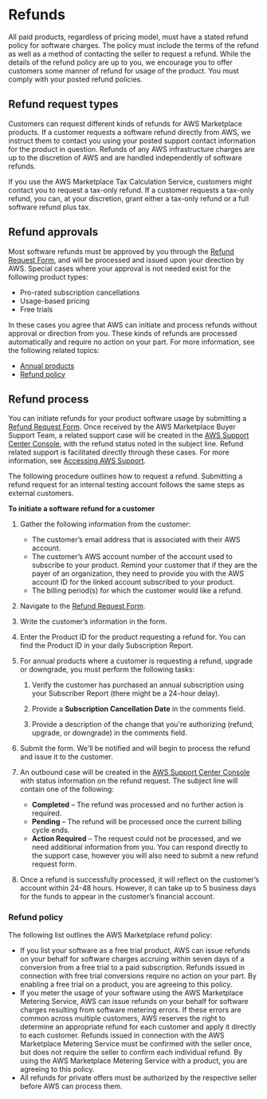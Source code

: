 # Refunds<a name="refunds"></a>

 All paid products, regardless of pricing model, must have a stated refund policy for software charges\. The policy must include the terms of the refund as well as a method of contacting the seller to request a refund\. While the details of the refund policy are up to you, we encourage you to offer customers some manner of refund for usage of the product\. You must comply with your posted refund policies\.

## Refund request types<a name="refund-requests"></a>

Customers can request different kinds of refunds for AWS Marketplace products\. If a customer requests a software refund directly from AWS, we instruct them to contact you using your posted support contact information for the product in question\. Refunds of any AWS infrastructure charges are up to the discretion of AWS and are handled independently of software refunds\. 

 If you use the AWS Marketplace Tax Calculation Service, customers might contact you to request a tax\-only refund\. If a customer requests a tax\-only refund, you can, at your discretion, grant either a tax\-only refund or a full software refund plus tax\. 

## Refund approvals<a name="refund-approval"></a>

Most software refunds must be approved by you through the [Refund Request Form](http://aws.amazon.com/marketplace/management/support/refund-request), and will be processed and issued upon your direction by AWS\. Special cases where your approval is not needed exist for the following product types:
+ Pro\-rated subscription cancellations
+ Usage\-based pricing
+ Free trials

In these cases you agree that AWS can initiate and process refunds without approval or direction from you\. These kinds of refunds are processed automatically and require no action on your part\. For more information, see the following related topics:
+ [Annual products](pricing.md#annual-products)
+ [Refund policy](#refund-policy)

## Refund process<a name="refund-process"></a>

You can initiate refunds for your product software usage by submitting a [Refund Request Form](http://aws.amazon.com/marketplace/management/support/refund-request)\. Once received by the AWS Marketplace Buyer Support Team, a related support case will be created in the [AWS Support Center Console](https://console.aws.amazon.com/support/home?), with the refund status noted in the subject line\. Refund related support is facilitated directly through these cases\. For more information, see [Accessing AWS Support](https://docs.aws.amazon.com/awssupport/latest/user/getting-started.html#accessing-support)\.

The following procedure outlines how to request a refund\. Submitting a refund request for an internal testing account follows the same steps as external customers\.

**To initiate a software refund for a customer**

1. Gather the following information from the customer:
   + The customer’s email address that is associated with their AWS account\. 
   + The customer’s AWS account number of the account used to subscribe to your product\. Remind your customer that if they are the payer of an organization, they need to provide you with the AWS account ID for the linked account subscribed to your product\.
   + The billing period\(s\) for which the customer would like a refund\. 

1. Navigate to the [Refund Request Form](http://aws.amazon.com/marketplace/management/support/refund-request)\.

1. Write the customer’s information in the form\. 

1. Enter the Product ID for the product requesting a refund for\. You can find the Product ID in your daily Subscription Report\.

1. For annual products where a customer is requesting a refund, upgrade or downgrade, you must perform the following tasks:

   1. Verify the customer has purchased an annual subscription using your Subscriber Report \(there might be a 24\-hour delay\)\. 

   1. Provide a **Subscription Cancellation Date** in the comments field\. 

   1. Provide a description of the change that you're authorizing \(refund, upgrade, or downgrade\) in the comments field\. 

1. Submit the form\. We'll be notified and will begin to process the refund and issue it to the customer\.

1. An outbound case will be created in the [AWS Support Center Console](https://console.aws.amazon.com/support/home?) with status information on the refund request\. The subject line will contain one of the following: 
   + **Completed** – The refund was processed and no further action is required\.
   + **Pending** – The refund will be processed once the current billing cycle ends\.
   + **Action Required** – The request could not be processed, and we need additional information from you\. You can respond directly to the support case, however you will also need to submit a new refund request form\.

1. Once a refund is successfully processed, it will reflect on the customer’s account within 24\-48 hours\. However, it can take up to 5 business days for the funds to appear in the customer’s financial account\.

### Refund policy<a name="refund-policy"></a>

The following list outlines the AWS Marketplace refund policy:
+ If you list your software as a free trial product, AWS can issue refunds on your behalf for software charges accruing within seven days of a conversion from a free trial to a paid subscription\. Refunds issued in connection with free trial conversions require no action on your part\. By enabling a free trial on a product, you are agreeing to this policy\. 
+ If you meter the usage of your software using the AWS Marketplace Metering Service, AWS can issue refunds on your behalf for software charges resulting from software metering errors\. If these errors are common across multiple customers, AWS reserves the right to determine an appropriate refund for each customer and apply it directly to each customer\. Refunds issued in connection with the AWS Marketplace Metering Service must be confirmed with the seller once, but does not require the seller to confirm each individual refund\. By using the AWS Marketplace Metering Service with a product, you are agreeing to this policy\. 
+ All refunds for private offers must be authorized by the respective seller before AWS can process them\.
